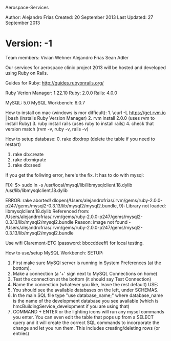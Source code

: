 Aerospace-Services

Author: Alejandro Frias
Created: 20 September 2013
Last Updated: 27 September 2013

Version: -1
==================

Team members:
	Vivian Wehner
	Alejandro Frias
	Sean Adler

Our services for aerospace clinic project 2013 will be hosted and
developed using Ruby on Rails.

Guides for Ruby: http://guides.rubyonrails.org/

Ruby Verion Manager: 1.22.10
Ruby:  2.0.0
Rails: 4.0.0

MySQL: 5.0
MySQL Workbench: 6.0.7

How to install on mac (windows is mor difficult):
	1. \curl -L https://get.rvm.io | bash (installs Ruby Version Manager)
	2. rvm install 2.0.0 (uses rvm to install Ruby)
	3. ruby install rails (uses ruby to install rails)
  4. check that version match (rvm -v, ruby -v, rails -v)

How to setup database:
  0. rake db:drop (delete the table if you need to restart)
  1. rake db:create
  2. rake db:migrate
  3. rake db:seed

If you get the follwing error, here's the fix. It has to do with mysql:

FIX:
$> sudo ln -s /usr/local/mysql/lib/libmysqlclient.18.dylib /usr/lib/libmysqlclient.18.dylib

ERROR:
rake aborted!
dlopen(/Users/alejandrofrias/.rvm/gems/ruby-2.0.0-p247/gems/mysql2-0.3.13/lib/mysql2/mysql2.bundle, 9): Library not loaded: libmysqlclient.18.dylib
  Referenced from: /Users/alejandrofrias/.rvm/gems/ruby-2.0.0-p247/gems/mysql2-0.3.13/lib/mysql2/mysql2.bundle
  Reason: image not found - /Users/alejandrofrias/.rvm/gems/ruby-2.0.0-p247/gems/mysql2-0.3.13/lib/mysql2/mysql2.bundle

Use wifi Claremont-ETC (password: bbccddeeff) for local testing.

How to use/setup MySQL Workbench:
 SETUP:
  1. First make sure MySQl server is running in System Preferences (at the bottom).
  2. Make a connection (a '+' sign next to MySQL Connections on home)
  3. Test the connection at the bottom (it should say Test Connection)
  4. Name the connection (whatever you like, leave the rest default)
 USE:
  1. You should see the available databases on the left, under SCHEMAS.
  2. In the main SQL file type "use database_name;" where database_name is the name of the development database you see available (which is hmcBuildingService_development if you are using that)
  3. COMMAND + ENTER or the lighting icons will run any mysql commands you enter. You can even edit the table that pops up from a SELECT query and it will create the correct SQL commands to incorporate the change and let you run them. This includes creating/deleting rows (or entries)
